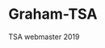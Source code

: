 # Graham-TSA
TSA webmaster 2019
<!--
Made by Enrique Olvera, Anthony martinez, and Samuel Perkins. TECHNOLOGY STUDENT ASSOCIATION - WEBMASTER 2019 GRAHAM HIGH SCHOOL 
-->
<!doctype html>
<html lang="en" ng-app="GHS-Webmaster" class="ng-scope gr__augmentedrealitytypc_github_io">
<head>
<style md-theme-style class="ng-binding">_</style>
<style md-theme-style class="ng-binding">_</style>
<style md-theme-style class="ng-binding">_</style>
<style md-theme-style class="ng-binding">_</style>
<style md-theme-style>_</style>
<style md-theme-style>_</style>
<style md-theme-style>_</style>
<style md-theme-style>_</style>
<style md-theme-style>_</style>
<style md-theme-style>_</style>
<style md-theme-style>_</style>
<style md-theme-style>_</style>
<style md-theme-style>_</style>
<style md-theme-style>_</style>
<style md-theme-style>_</style>
<style md-theme-style>_</style>
<style type="text/css">_</style>
<style id="stndz-style"></style>
<meta charset="utf-8">
<meta content="width=device-width, initial-scale=1" name="viewport">
<title>home l Graham High School TSA</title>
<link href="img/favicon.ico" rel="shortcut icon">
<link href="https://fonts.googleapis.com/css?family=Roboto:300,400,500,700,800,900,400italic"
rel="stylesheet">
<link href="https://fonts.googleapis.com/icon?family=Material+Icons" rel="stylesheet">
<link href="https://ajax.googleapis.com/ajax/libs/angular material/1.1.0-rc2/angular-material.min.css" rel="stylesheet">
<link href="css/md-data-table.min.css" rel="stylesheet">
<link href="css/jk-carousel.min.css" rel="stylesheet">
<link href="css/nav.css" rel="stylesheet">
<link href="css/main.css" rel="stylesheet">
<link href="css/video-container.css" rel="stylesheet">
<meta content="#00b8ff" name=theme-color">
<meta name="google-site-verification" content="zkcL7D1ABkneseaA9rkwjDSUXi-ZIrEzgz0iu-K_nCc">
<link rel="prefetch" href="img/pc-logo.png">
<link rel="prefetch" href="img/hololens-transparent.png">
<link rel="prefetch" href="img/pokemongo.jpg">
<link rel="prefetch" href="img/googleglass.jpg">
</head> 
